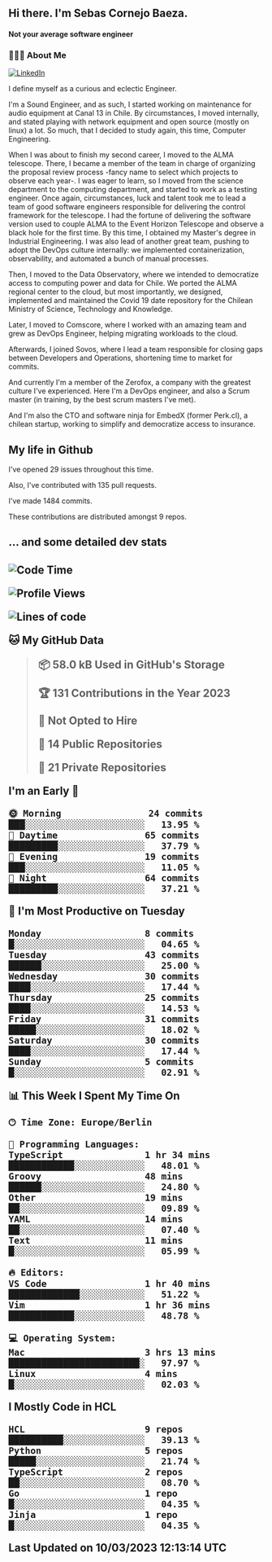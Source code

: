 <h2> Hi there.  I'm Sebas Cornejo Baeza.</h2>
<h4> Not your average software engineer</h4>
<h3> 👨🏻‍💻 About Me </h3>
<a href="http://linkedin.com/in/sebastian-cornejo-baeza/"><img alt="LinkedIn" src="https://img.shields.io/badge/Sebas%20Cornejo%20-informational?style=appveyor&logo=linkedin"></a>


I define myself as a curious and eclectic Engineer.

I'm a Sound Engineer, and as such, I started working on maintenance for audio equipment at Canal 13 in Chile.
By circumstances, I moved internally, and stated playing with network equipment and open source (mostly on linux) 
a lot. So much, that I decided to study again, this time, Computer Engineering.

When I was about to finish my second career, I moved to the ALMA telescope. There, I became a member of the team
in charge of organizing the proposal review process -fancy name to select which projects to observe each year-. 
I was eager to learn, so I moved from the science department to the computing department, and started to work as 
a testing engineer. Once again, circumstances, luck and talent took me to lead a team of good software engineers 
responsible for delivering the control framework for the telescope. I had the fortune of delivering the software
version used to couple ALMA to the Event Horizon Telescope and observe a black hole for the first time.
By this time, I obtained my Master's degree in Industrial Engineering.
I was also lead of another great team, pushing to adopt the DevOps culture internally: we implemented containerization, observability, and automated a bunch of manual processes.

Then, I moved to the Data Observatory, where we intended to democratize access to computing power
and data for Chile. We ported the ALMA regional center to the cloud, but most importantly, we designed, implemented
and maintained the Covid 19 date repository for the Chilean Ministry of Science, Technology and Knowledge.

Later, I moved to Comscore, where I worked with an amazing team and grew as DevOps Engineer, helping migrating workloads to the cloud.

Afterwards, I joined Sovos, where I lead a team responsible for closing gaps between Developers and Operations, shortening time to market for commits.

And currently I'm a member of the Zerofox, a company with the greatest culture I've experienced. Here I'm a DevOps
engineer, and also a Scrum master (in training, by the best scrum masters I've met).
 
And I'm also the CTO and software ninja for EmbedX (former Perk.cl), a chilean startup, working to simplify and democratize access to insurance.

<h2> My life in Github </h2>

I've opened 29 issues throughout this time.

Also, I've contributed with 135 pull requests.

I've made 1484 commits.

These contributions are distributed amongst 9 repos.

<h2>... and some detailed dev stats<h2>

<!--START_SECTION:waka-->
![Code Time](http://img.shields.io/badge/Code%20Time-287%20hrs%2056%20mins-blue)

![Profile Views](http://img.shields.io/badge/Profile%20Views-1-blue)

![Lines of code](https://img.shields.io/badge/From%20Hello%20World%20I%27ve%20Written-540.2%20thousand%20lines%20of%20code-blue)

**🐱 My GitHub Data** 

> 📦 58.0 kB Used in GitHub's Storage 
 > 
> 🏆 131 Contributions in the Year 2023
 > 
> 🚫 Not Opted to Hire
 > 
> 📜 14 Public Repositories 
 > 
> 🔑 21 Private Repositories 
 > 
**I'm an Early 🐤** 

```text
🌞 Morning                24 commits          ███░░░░░░░░░░░░░░░░░░░░░░   13.95 % 
🌆 Daytime                65 commits          █████████░░░░░░░░░░░░░░░░   37.79 % 
🌃 Evening                19 commits          ███░░░░░░░░░░░░░░░░░░░░░░   11.05 % 
🌙 Night                  64 commits          █████████░░░░░░░░░░░░░░░░   37.21 % 
```
📅 **I'm Most Productive on Tuesday** 

```text
Monday                   8 commits           █░░░░░░░░░░░░░░░░░░░░░░░░   04.65 % 
Tuesday                  43 commits          ██████░░░░░░░░░░░░░░░░░░░   25.00 % 
Wednesday                30 commits          ████░░░░░░░░░░░░░░░░░░░░░   17.44 % 
Thursday                 25 commits          ████░░░░░░░░░░░░░░░░░░░░░   14.53 % 
Friday                   31 commits          █████░░░░░░░░░░░░░░░░░░░░   18.02 % 
Saturday                 30 commits          ████░░░░░░░░░░░░░░░░░░░░░   17.44 % 
Sunday                   5 commits           █░░░░░░░░░░░░░░░░░░░░░░░░   02.91 % 
```


📊 **This Week I Spent My Time On** 

```text
🕑︎ Time Zone: Europe/Berlin

💬 Programming Languages: 
TypeScript               1 hr 34 mins        ████████████░░░░░░░░░░░░░   48.01 % 
Groovy                   48 mins             ██████░░░░░░░░░░░░░░░░░░░   24.80 % 
Other                    19 mins             ██░░░░░░░░░░░░░░░░░░░░░░░   09.89 % 
YAML                     14 mins             ██░░░░░░░░░░░░░░░░░░░░░░░   07.40 % 
Text                     11 mins             █░░░░░░░░░░░░░░░░░░░░░░░░   05.99 % 

🔥 Editors: 
VS Code                  1 hr 40 mins        █████████████░░░░░░░░░░░░   51.22 % 
Vim                      1 hr 36 mins        ████████████░░░░░░░░░░░░░   48.78 % 

💻 Operating System: 
Mac                      3 hrs 13 mins       ████████████████████████░   97.97 % 
Linux                    4 mins              █░░░░░░░░░░░░░░░░░░░░░░░░   02.03 % 
```

**I Mostly Code in HCL** 

```text
HCL                      9 repos             ██████████░░░░░░░░░░░░░░░   39.13 % 
Python                   5 repos             █████░░░░░░░░░░░░░░░░░░░░   21.74 % 
TypeScript               2 repos             ██░░░░░░░░░░░░░░░░░░░░░░░   08.70 % 
Go                       1 repo              █░░░░░░░░░░░░░░░░░░░░░░░░   04.35 % 
Jinja                    1 repo              █░░░░░░░░░░░░░░░░░░░░░░░░   04.35 % 
```




 Last Updated on 10/03/2023 12:13:14 UTC
<!--END_SECTION:waka-->
